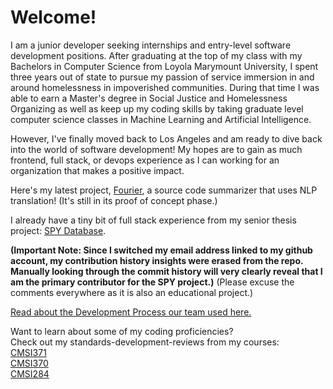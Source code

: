 # Welcome!

I am a junior developer seeking internships and entry-level software development positions. After graduating at the top of my class with my Bachelors in Computer Science from Loyola Marymount University, I spent three years out of state to pursue my passion of service immersion in and around homelessness in impoverished communities. During that time I was able to earn a Master's degree in Social Justice and Homelessness Organizing as well as keep up my coding skills by taking graduate level computer science classes in Machine Learning and Artificial Intelligence.

However, I've finally moved back to Los Angeles and am ready to dive back into the world of software development! My hopes are to gain as much frontend, full stack, or devops experience as I can working for an organization that makes a positive impact.

Here's my latest project, [Fourier](https://github.com/cf7/Fourier), a source code summarizer that uses NLP translation!
(It's still in its proof of concept phase.)

I already have a tiny bit of full stack experience from my senior thesis project: [SPY Database](https://github.com/cf7/SPY).

__(Important Note: Since I switched my email address linked to my github account, my contribution history insights were erased from the repo. Manually looking through the commit history will very clearly reveal that I am the primary contributor for the SPY project.)__ (Please excuse the comments everywhere as it is also an educational project.)

[Read about the Development Process our team used here.](https://github.com/cf7/cf7/blob/main/docs/spy_dev_process.md)

Want to learn about some of my coding proficiencies?\
Check out my standards-development-reviews from my courses:\
[CMSI371](https://github.com/cf7/cmsi371/blob/master/sdr-371.pdf)\
[CMSI370](https://github.com/cf7/cmsi370/blob/master/sdr-370.pdf)\
[CMSI284](https://github.com/cf7/cmsi284/blob/master/sdr-284.pdf)
